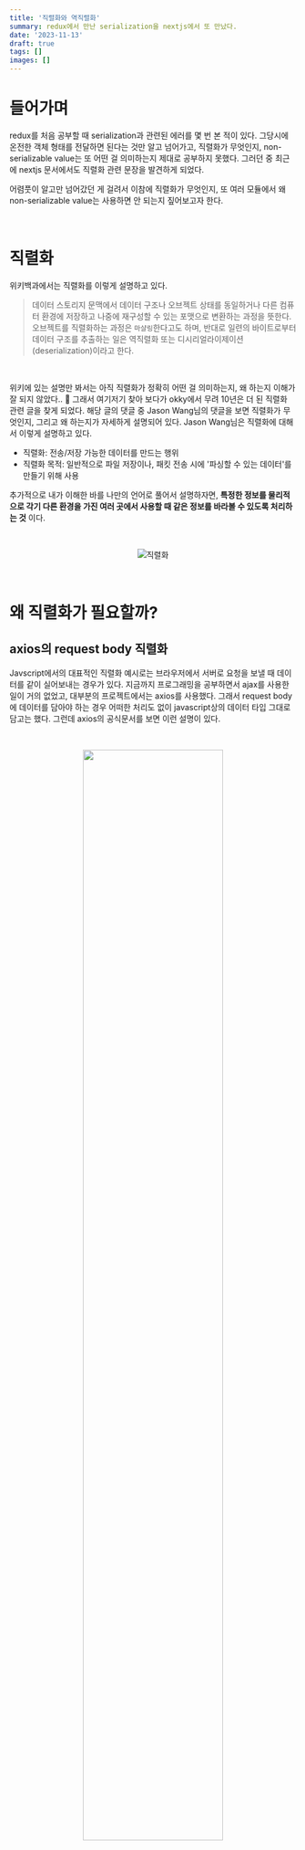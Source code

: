 ```yaml
---
title: '직렬화와 역직렬화'
summary: redux에서 만난 serialization을 nextjs에서 또 만났다.
date: '2023-11-13'
draft: true
tags: []
images: []
---
```


# 들어가며

redux를 처음 공부할 때 serialization과 관련된 에러를 몇 번 본 적이 있다. 그당시에 온전한 객체 형태를 전달하면 된다는 것만 알고 넘어가고, 직렬화가 무엇인지, non-serializable value는 또 어떤 걸 의미하는지 제대로 공부하지 못했다. 그러던 중 최근에 nextjs 문서에서도 직렬화 관련 문장을 발견하게 되었다.

어렴풋이 알고만 넘어갔던 게 걸려서 이참에 직렬화가 무엇인지, 또 여러 모듈에서 왜 non-serializable value는 사용하면 안 되는지 짚어보고자 한다.

<br/>

# 직렬화

위키백과에서는 직렬화를 이렇게 설명하고 있다.

> 데이터 스토리지 문맥에서 데이터 구조나 오브젝트 상태를 동일하거나 다른 컴퓨터 환경에 저장하고 나중에 재구성할 수 있는 포맷으로 변환하는 과정을 뜻한다. 오브젝트를 직렬화하는 과정은 `마샬링`한다고도 하며, 반대로 일련의 바이트로부터 데이터 구조를 추출하는 일은 역직렬화 또는 디시리얼라이제이션(deserialization)이라고 한다.

<br/>

위키에 있는 설명만 봐서는 아직 직렬화가 정확히 어떤 걸 의미하는지, 왜 하는지 이해가 잘 되지 않았다.. 🫠 그래서 여기저기 찾아 보다가 okky에서 무려 10년은 더 된 직렬화 관련 글을 찾게 되었다. 해당 글의 댓글 중 Jason Wang님의 댓글을 보면 직렬화가 무엇인지, 그리고 왜 하는지가 자세하게 설명되어 있다. Jason Wang님은 직렬화에 대해서 이렇게 설명하고 있다.

- 직렬화: 전송/저장 가능한 데이터를 만드는 행위
- 직렬화 목적: 일반적으로 파일 저장이나, 패킷 전송 시에 '파싱할 수 있는 데이터'를 만들기 위해 사용

추가적으로 내가 이해한 바를 나만의 언어로 풀어서 설명하자면, **특정한 정보를 물리적으로 각기 다른 환경을 가진 여러 곳에서 사용할 때 같은 정보를 바라볼 수 있도록 처리하는 것** 이다.

<br/>

<p align="center">
  <img src="https://hazelcast.com/wp-content/uploads/2021/12/serialization-deserialization-diagram-800x318-1.png" alt="직렬화" />
</p>

<br/>

# 왜 직렬화가 필요할까?

## axios의 request body 직렬화

Javscript에서의 대표적인 직렬화 예시로는 브라우저에서 서버로 요청을 보낼 때 데이터를 같이 실어보내는 경우가 있다. 지금까지 프로그래밍을 공부하면서 ajax를 사용한 일이 거의 없었고, 대부분의 프로젝트에서는 axios를 사용했다. 그래서 request body에 데이터를 담아야 하는 경우 어떠한 처리도 없이 javascript상의 데이터 타입 그대로 담고는 했다. 그런데 axios의 공식문서를 보면 이런 설명이 있다.

<br/>

<p align="center">
  <img src="https://github.com/zubetcha/zulog/assets/91620721/4a6108f5-93d9-4a07-8022-17d6a5793390" width="70%" />
</p>

<br/>

여기서 주목해야 할 부분은 **JSON 데이터 자동 변환** 이다.

javascript에서의 직렬화 예시로 가장 자주 언급되는 게 JSON.stringify 메서드와 JSON.parse 메서드이다. JSON.stringify 메서드는 자바스크립트의 객체를 json 문자열로 직렬화하는 메서드이며, JSON.parse는 json 문자열을 자바스크립트의 객체로 역직렬화하는 메서드라고 잘 알려져 있다.

<br/>

```javascript
const obj = { a: 1 }

// object > JSON
const jsonString = JSON.stringify(obj) // "{"a": 1}"

// JSON > object
const jsonParse = JSON.parse(jsonString) // {a: 1}
```

<br/>

axios는 내부적으로 XMLHttpRequest API를 사용하고 있다. XMLHttpRqeust는 send 메서드를 통해 request body를 전송할 수 있는데, 이 때 전송할 수 있는 데이터의 종류로는 Documnet, Blob, ArrayBuffer, TypesArray, DataView, FormData, URLSearchParams, string literal, object 등으로 정해져 있으며, 일부 데이터 종류는 send 메서드 내부적으로 serialization하는 동작이 내장되어 있다.

그런데 axios 내부적으로도 request body로 전송하는 데이터를 JSON.stringify 메서드를 이용해 직렬화하는 로직이 들어가 있다. 아래 코드는 axios가 요청 객체 중 request body를 변형시키는 함수 중 일부이다.

```javascript
// 생략

if (isObjectPayload && utils.isHTMLForm(data)) {
  data = new FormData(data)
}

if (isFormData) {
  if (!hasJSONContentType) {
    return data
  }
  return hasJSONContentType ? JSON.stringify(formDataToJSON(data)) : data
}

if (
  utils.isArrayBuffer(data) ||
  utils.isBuffer(data) ||
  utils.isStream(data) ||
  utils.isFile(data) ||
  utils.isBlob(data)
) {
  return data
}

if (utils.isArrayBufferView(data)) {
  return data.buffer
}

if (utils.isURLSearchParams(data)) {
  headers.setContentType('application/x-www-form-urlencoded;charset=utf-8', false)
  return data.toString()
}

if (isObjectPayload || hasJSONContentType) {
  headers.setContentType('application/json', false)
  return stringifySafely(data)
}
```

<br/>

코드를 보면 XMLHttpRequest의 send 메서드가 지원하는 형태이더라도 그대로 사용하는 경우와 string literal로 변형하거나 JSON으로 변형하고 있는 걸 확인할 수 있다. send 메서드가 지원하는 데이터 형태임에도 불구하고 변형하는 이유를 코드만으로는 알기 어렵지만 데이터를 읽는 속도 때문이 아닐까..! 라는 게 내 개인적인 추측이다 🤔. 그래서 직렬화는 왜 하는 걸까?

<br/>

## 프로그래밍 언어와 데이터 타입 면에서의 관점

대부분의 언어에서는 데이터의 타입이 **원시의 값 형식** 데이터와 **참조 형식**의 데이터로 나뉘어진다. javascript도 마찬가지로 아래의 그림처럼 두 가지 데이터 타입이 존재한다. 원시형 타입은 변수에 값 자체를 할당하지만, 참조형 타입에서는 변수에 값이 아닌 주소값를 할당한다. 이와 같은 이유로 참조형 타입 데이터의 경우 해당 데이터가 생성된 현재의 어플리케이션 프로세스의 메모리 공간에서만 유효한 데이터를 가질 수 있다.

<p align="center">
  <img src="https://miro.medium.com/v2/resize:fit:1400/1*l_ZDRMLFUVaIO38p9Qkzvw.jpeg" alt="자바스크립트 데이터 타입" width="70%" />
</p>

<br/>

<p align="center">
  <img src="https://miro.medium.com/v2/resize:fit:1400/1*SgXa3IzvgZqhpIl5MB2xkQ.png" alt="자바스크립트 데이터 타입" width="70%" />
</p>

<br/>

예를 들어 아래의 객체를 서버로 전송하려고 할 때, 서버로 해당 객체가 가지고 있는 주소값을 보내더라도 서버는 전달 받은 주소값에 어떤 값들이 있는지 알 수 없다. 전달한 주소값은 보낸 쪽의 메모리에만 존재하기 때문이다. 따라서 데이터를 수신한 쪽에서 올바른 데이터를 파싱할 수 있도록 하려면 참조형 타입이 아닌 원시형 타입의 데이터로 변형해주는 작업이 필요하다. 이 작업이 바로 `직렬화`다.

직렬화한 데이터는 원시형 타입에서의 주소값이 가지고 있던 실제 값 자체들로 구성되어 있기 때문에 직렬화한 데이터 또한 하나의 값이다. 그래서 물리적으로 다른 환경에서도 전달 받은 값 그대로 사용할 수 있는 것이다.

```javascript
// profile에 할당한 주소값은 d10이라고 가정
const profile = { name: 'juhye', age: 100 }

// d10을 서버로 전송
send(profile)

// "{ "name": "juhye", "age": 100 }"
const jsonProfile = JSON.stringify(profile)

// 원시형 값 자체를 전송
send(jsonProfile)
```

# Redux와 Nextjs에서의 non-serializable value

## Redux

리덕스를 사용할 때 아래와 같은 에러를 본 적이 있을 것이다. non-serializable value는 말그대로 직렬화를 할 수 없는 데이터를 의미한다.

> A non-serializable value was detected in an action, in the path: payload. Value: CodeMirror ...

### ref.

참고  
[OKKY - 직렬화 하는 이유가?](https://okky.kr/questions/224715)  
[MDN - XMLHttpRequest](https://developer.mozilla.org/en-US/docs/Web/API/XMLHttpRequest/send)  
[Fetch Spec - XMLHttpRequest BodyInit](https://fetch.spec.whatwg.org/#typedefdef-xmlhttprequestbodyinit)  
[stack overflow - redux-toolkit-what-are-non-serializable-values-and-why-am-i-getting-an-error](https://stackoverflow.com/questions/72069145/redux-toolkit-what-are-non-serializable-values-and-why-am-i-getting-an-error)  
[Redux - do-not-put-non-serializable-values-in-state-or-actions](https://redux.js.org/style-guide/#do-not-put-non-serializable-values-in-state-or-actions)
